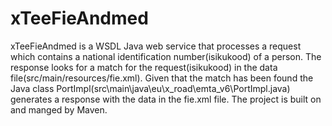 # xTeeFieAndmed
xTeeFieAndmed is a WSDL Java web service that processes a request which contains a national identification number(isikukood) of a person. The response looks for a match for the request(isikukood) in the data file(src/main/resources/fie.xml). Given that the match has been found the Java class PortImpl(src\main\java\eu\x_road\emta_v6\PortImpl.java) generates a response with the data in the fie.xml file. The project is built on and manged by Maven.
